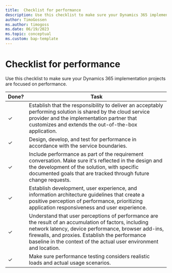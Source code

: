 ```yaml
---
title:  Checklist for performance
description: Use this checklist to make sure your Dynamics 365 implementation projects are focused on performance.
author: TimoGossen
ms.author: timogoss
ms.date: 06/19/2023
ms.topic: conceptual
ms.custom: bap-template
---
```


# Checklist for performance

Use this checklist to make sure your Dynamics 365 implementation projects are focused on performance.

| Done? | Task |
|---------|---------|
|&check;| Establish that the responsibility to deliver an acceptably performing solution is shared by the cloud service provider and the implementation partner that customizes and extends the out-of-the-box application. |
|&check;| Design, develop, and test for performance in accordance with the service boundaries. |
|&check;| Include performance as part of the requirement conversation. Make sure it's reflected in the design and the development of the solution, with specific documented goals that are tracked through future change requests. |
|&check;| Establish development, user experience, and information architecture guidelines that create a positive perception of performance, prioritizing application responsiveness and user experience. |
|&check;| Understand that user perceptions of performance are the result of an accumulation of factors, including network latency, device performance, browser add-ins, firewalls, and proxies. Establish the performance baseline in the context of the actual user environment and location. |
|&check;| Make sure performance testing considers realistic loads and actual usage scenarios. |
